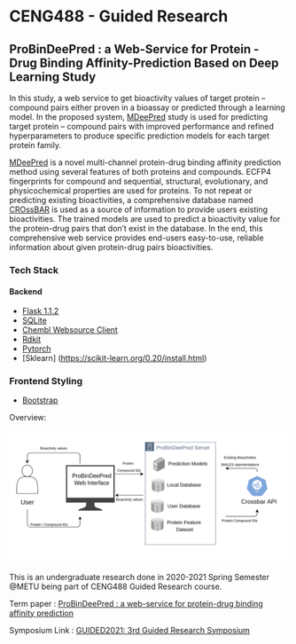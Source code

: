 # CENG488 - Guided Research


## ProBinDeePred : a Web-Service for Protein - Drug Binding Affinity-Prediction Based on Deep Learning Study

In this study, a web service to get bioactivity values of target protein – compound pairs either proven in a bioassay
or predicted through a learning model. In the proposed system,
[MDeePred](https://github.com/cansyl/MDeePred) study is used for predicting target protein – compound
pairs with improved performance and refined hyperparameters
to produce specific prediction models for each target protein
family. 

[MDeePred](https://github.com/cansyl/MDeePred) is a novel multi-channel protein-drug binding
affinity prediction method using several features of both proteins
and compounds. ECFP4 fingerprints for compound and sequential,
structural, evolutionary, and physicochemical properties are used
for proteins. To not repeat or predicting existing bioactivities, a
comprehensive database named [CROssBAR](https://cansyl.metu.edu.tr/crossbar) is used as a source
of information to provide users existing bioactivities. The trained
models are used to predict a bioactivity value for the protein-drug
pairs that don’t exist in the database. In the end, this comprehensive
web service provides end-users easy-to-use, reliable information
about given protein-drug pairs bioactivities.

### Tech Stack
#### Backend
- [Flask 1.1.2](https://github.com/pallets/flask)
- [SQLite](https://www.sqlite.org/index.html)
- [Chembl Websource Client](https://github.com/chembl/chembl_webresource_client)
- [Rdkit](https://www.rdkit.org/)
- [Pytorch](https://pytorch.org/get-started/previous-versions/)
- [Sklearn] (https://scikit-learn.org/0.20/install.html)
### Frontend Styling
- [Bootstrap](https://getbootstrap.com/docs/5.0/getting-started/introduction/)


Overview:

![Overview of ProBinDeePred](https://github.com/anil-ilgin/metu-ceng/blob/main/CENG-488/mdeepred-web/gui.png "Web-Service Overview")



This is an undergraduate research done in 2020-2021 Spring Semester @METU being part of CENG488 Guided Research course.

Term paper : [ProBinDeePred : a web-service for protein-drug binding affinity prediction](https://github.com/anil-ilgin/metu-ceng/blob/14e54fb9a5819b91d616a60ab3e81a5f6ce28b06/CENG-488/Term%20Paper%20-%20ProBinDeePred.pdf)

Symposium Link : [GUIDED2021: 3rd Guided Research Symposium ](https://saksagan.ceng.metu.edu.tr/courses/ceng488/index.html)
